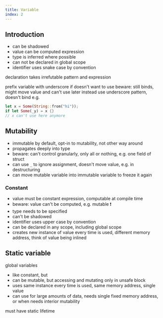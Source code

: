 ```yaml
---
title: Variable
index: 2
---
```


## Introduction

- can be shadowed
- value can be computed expression
- type is inferred where possible
- can not be declared in global scope
- identifier uses snake case by convention

declaration takes irrefutable pattern and expression

prefix variable with underscore if doesn't want to use
beware: still binds, might move value and can't use later
instead use underscore pattern, doesn't bind
e.g.
```rs
let x = Some(String::from("hi"));
if let Some(_y) = x {}
// x can't use here anymore
```



## Mutability

- immutable by default, opt-in to mutability, not other way around
- propagates deeply into type
- beware: can't control granularly, only all or nothing, e.g. one field of struct
- can use `_` to ignore assignment, doesn't move value, e.g. in destructuring
- can move mutable variable into immutable variable to freeze it again



### Constant

- value must be constant expression, computable at compile time
- beware: value can't be computed, e.g. mutable ❗️
- type needs to be specified
- can't be shadowed
- identifier uses upper case by convention
- can be declared in any scope, including global scope
- creates new instance of value every time is used, different memory address, think of value being inlined



## Static variable

global variables

- like constant, but
- can be mutable, but accessing and mutating only in unsafe block
- uses same instance every time is used, same memory address, single value
- can use for large amounts of data, needs single fixed memory address, or when needs interior mutability

must have static lifetime
